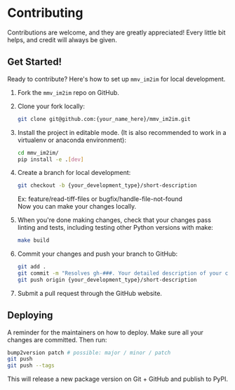 # Contributing

Contributions are welcome, and they are greatly appreciated! Every little bit
helps, and credit will always be given.

## Get Started!

Ready to contribute? Here's how to set up `mmv_im2im` for local development.

1. Fork the `mmv_im2im` repo on GitHub.

2. Clone your fork locally:

    ```bash
    git clone git@github.com:{your_name_here}/mmv_im2im.git
    ```

3. Install the project in editable mode. (It is also recommended to work in a virtualenv or anaconda environment):

    ```bash
    cd mmv_im2im/
    pip install -e .[dev]
    ```

4. Create a branch for local development:

    ```bash
    git checkout -b {your_development_type}/short-description
    ```

    Ex: feature/read-tiff-files or bugfix/handle-file-not-found<br>
    Now you can make your changes locally.

5. When you're done making changes, check that your changes pass linting and
   tests, including testing other Python versions with make:

    ```bash
    make build
    ```

6. Commit your changes and push your branch to GitHub:

    ```bash
    git add .
    git commit -m "Resolves gh-###. Your detailed description of your changes."
    git push origin {your_development_type}/short-description
    ```

7. Submit a pull request through the GitHub website.

## Deploying

A reminder for the maintainers on how to deploy.
Make sure all your changes are committed.
Then run:

```bash
bump2version patch # possible: major / minor / patch
git push
git push --tags
```

This will release a new package version on Git + GitHub and publish to PyPI.
